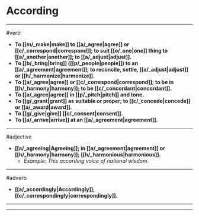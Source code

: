 # According
---
#verb
- **To [[m/_make|make]] to [[a/_agree|agree]] or [[c/_correspond|correspond]]; to suit [[o/_one|one]] thing to [[a/_another|another]]; to [[a/_adjust|adjust]].**
- **To [[b/_bring|bring]] ([[p/_people|people]]) to an [[a/_agreement|agreement]]; to reconcile, settle, [[a/_adjust|adjust]] or [[h/_harmonize|harmonize]].**
- **To [[a/_agree|agree]] or [[c/_correspond|correspond]]; to be in [[h/_harmony|harmony]]; to be [[c/_concordant|concordant]].**
- **To [[a/_agree|agree]] in [[p/_pitch|pitch]] and tone.**
- **To [[g/_grant|grant]] as suitable or proper; to [[c/_concede|concede]] or [[a/_award|award]].**
- **To [[g/_give|give]] [[c/_consent|consent]].**
- **To [[a/_arrive|arrive]] at an [[a/_agreement|agreement]].**
---
#adjective
- **[[a/_agreeing|Agreeing]]; in [[a/_agreement|agreement]] or [[h/_harmony|harmony]]; [[h/_harmonious|harmonious]].**
	- _Example: This according voice of national wisdom._
---
#adverb
- **[[a/_accordingly|Accordingly]]; [[c/_correspondingly|correspondingly]].**
---
---
